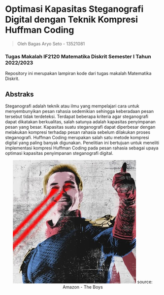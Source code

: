 # Optimasi Kapasitas Steganografi Digital dengan Teknik Kompresi Huffman Coding
> Oleh Bagas Aryo Seto - 13521081
### Tugas Makalah IF2120 Matematika Diskrit Semester I Tahun 2022/2023
Repository ini merupakan lampiran kode dari tugas makalah Matematika Diskrit.

## Abstraks
Steganografi adalah teknik atau ilmu yang mempelajari cara untuk menyembunyikan pesan rahasia sedemikian sehingga keberadaan pesan tersebut tidak terdeteksi. Terdapat beberapa kriteria agar steganografi dapat dikatakan berkualitas, salah satunya adalah kapasitas penyimpanan pesan yang besar. Kapasitas suatu steganografi dapat diperbesar dengan melakukan kompresi terhadap pesan rahasia sebelum dilakukan proses steganografi. Huffman Coding merupakan salah satu metode kompresi digital yang paling banyak digunakan. Penelitian ini bertujuan untuk meneliti implementasi kompresi Huffman Coding pada pesan rahasia sebagai upaya optimasi kapasitas penyimpanan steganografi digital.

<p align="center">
<img src="config/sample2.png" />
source: Amazon - The Boys
</p>

